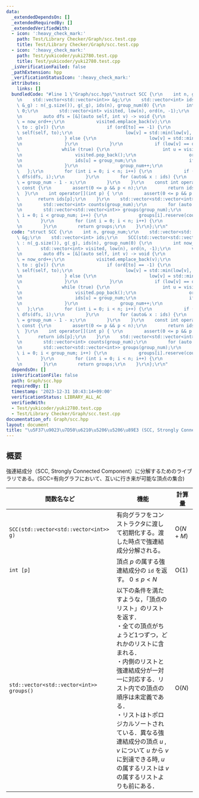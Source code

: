 ```yaml
---
data:
  _extendedDependsOn: []
  _extendedRequiredBy: []
  _extendedVerifiedWith:
  - icon: ':heavy_check_mark:'
    path: Test/Library Checker/Graph/scc.test.cpp
    title: Test/Library Checker/Graph/scc.test.cpp
  - icon: ':heavy_check_mark:'
    path: Test/yukicoder/yuki2780.test.cpp
    title: Test/yukicoder/yuki2780.test.cpp
  _isVerificationFailed: false
  _pathExtension: hpp
  _verificationStatusIcon: ':heavy_check_mark:'
  attributes:
    links: []
  bundledCode: "#line 1 \"Graph/scc.hpp\"\nstruct SCC {\r\n    int n, group_num;\r\
    \n    std::vector<std::vector<int>> &g;\r\n    std::vector<int> ids;\r\n    SCC(std::vector<std::vector<int>>\
    \ &_g) : n(_g.size()), g(_g), ids(n), group_num(0) {\r\n        int now_ord =\
    \ 0;\r\n        std::vector<int> visited, low(n), ord(n, -1);\r\n        visited.reserve(n);\r\
    \n        auto dfs = [&](auto self, int v) -> void {\r\n            low[v] = ord[v]\
    \ = now_ord++;\r\n            visited.emplace_back(v);\r\n            for(auto\
    \ to : g[v]) {\r\n                if (ord[to] == -1) {\r\n                   \
    \ self(self, to);\r\n                    low[v] = std::min(low[v], low[to]);\r\
    \n                } else {\r\n                    low[v] = std::min(low[v], ord[to]);\r\
    \n                }\r\n            }\r\n            if (low[v] == ord[v]) {\r\n\
    \                while (true) {\r\n                    int u = visited.back();\r\
    \n                    visited.pop_back();\r\n                    ord[u] = n;\r\
    \n                    ids[u] = group_num;\r\n                    if (u == v) break;\r\
    \n                }\r\n                group_num++;\r\n            }\r\n     \
    \   };\r\n        for (int i = 0; i < n; i++) {\r\n            if (ord[i] == -1)\
    \ dfs(dfs, i);\r\n        }\r\n        for (auto& x : ids) {\r\n            x\
    \ = group_num - 1 - x;\r\n        }\r\n    }\r\n    const int operator[](int p)\
    \ const {\r\n        assert(0 <= p && p < n);\r\n        return ids[p];\r\n  \
    \  }\r\n    int operator[](int p) { \r\n        assert(0 <= p && p < n);\r\n \
    \       return ids[p];\r\n    }\r\n    std::vector<std::vector<int>> groups(){\r\
    \n        std::vector<int> counts(group_num);\r\n        for (auto x : ids) counts[x]++;\r\
    \n        std::vector<std::vector<int>> groups(group_num);\r\n        for (int\
    \ i = 0; i < group_num; i++) {\r\n            groups[i].reserve(counts[i]);\r\n\
    \        }\r\n        for (int i = 0; i < n; i++) {\r\n            groups[ids[i]].emplace_back(i);\r\
    \n        }\r\n        return groups;\r\n    }\r\n};\r\n"
  code: "struct SCC {\r\n    int n, group_num;\r\n    std::vector<std::vector<int>>\
    \ &g;\r\n    std::vector<int> ids;\r\n    SCC(std::vector<std::vector<int>> &_g)\
    \ : n(_g.size()), g(_g), ids(n), group_num(0) {\r\n        int now_ord = 0;\r\n\
    \        std::vector<int> visited, low(n), ord(n, -1);\r\n        visited.reserve(n);\r\
    \n        auto dfs = [&](auto self, int v) -> void {\r\n            low[v] = ord[v]\
    \ = now_ord++;\r\n            visited.emplace_back(v);\r\n            for(auto\
    \ to : g[v]) {\r\n                if (ord[to] == -1) {\r\n                   \
    \ self(self, to);\r\n                    low[v] = std::min(low[v], low[to]);\r\
    \n                } else {\r\n                    low[v] = std::min(low[v], ord[to]);\r\
    \n                }\r\n            }\r\n            if (low[v] == ord[v]) {\r\n\
    \                while (true) {\r\n                    int u = visited.back();\r\
    \n                    visited.pop_back();\r\n                    ord[u] = n;\r\
    \n                    ids[u] = group_num;\r\n                    if (u == v) break;\r\
    \n                }\r\n                group_num++;\r\n            }\r\n     \
    \   };\r\n        for (int i = 0; i < n; i++) {\r\n            if (ord[i] == -1)\
    \ dfs(dfs, i);\r\n        }\r\n        for (auto& x : ids) {\r\n            x\
    \ = group_num - 1 - x;\r\n        }\r\n    }\r\n    const int operator[](int p)\
    \ const {\r\n        assert(0 <= p && p < n);\r\n        return ids[p];\r\n  \
    \  }\r\n    int operator[](int p) { \r\n        assert(0 <= p && p < n);\r\n \
    \       return ids[p];\r\n    }\r\n    std::vector<std::vector<int>> groups(){\r\
    \n        std::vector<int> counts(group_num);\r\n        for (auto x : ids) counts[x]++;\r\
    \n        std::vector<std::vector<int>> groups(group_num);\r\n        for (int\
    \ i = 0; i < group_num; i++) {\r\n            groups[i].reserve(counts[i]);\r\n\
    \        }\r\n        for (int i = 0; i < n; i++) {\r\n            groups[ids[i]].emplace_back(i);\r\
    \n        }\r\n        return groups;\r\n    }\r\n};\r\n"
  dependsOn: []
  isVerificationFile: false
  path: Graph/scc.hpp
  requiredBy: []
  timestamp: '2023-12-31 10:43:14+09:00'
  verificationStatus: LIBRARY_ALL_AC
  verifiedWith:
  - Test/yukicoder/yuki2780.test.cpp
  - Test/Library Checker/Graph/scc.test.cpp
documentation_of: Graph/scc.hpp
layout: document
title: "\u5F37\u9023\u7D50\u6210\u5206\u5206\u89E3 (SCC, Strongly Connected Component)"
---
```


## 概要
強連結成分（SCC, Strongly Connected Component）に分解するためのライブラリである。(SCC=有向グラフにおいて、互いに行き来が可能な頂点の集合)

| 関数名など   | 機能        | 計算量    |
| ------------|----------- | --------- |
|`SCC(std::vector<std::vector<int>> g)`| 有向グラフをコンストラクタに渡して初期化する。渡した時点で強連結成分分解される。 | $\text{O} (N + M)$ | 
|`int [p]`|頂点 $p$ の属する強連結成分の `id` を返す。 $0 \leq p < N$  | $\text{O} (1)$ | 
|`std::vector<std::vector<int>> groups()`|	以下の条件を満たすような，「頂点のリスト」のリストを返す．<br>・全ての頂点がちょうど1つずつ，どれかのリストに含まれる．<br>・内側のリストと強連結成分が一対一に対応する．リスト内での頂点の順序は未定義である．<br>・リストはトポロジカルソートされている．異なる強連結成分の頂点 $u$ , $v$ について $u$ から $v$ に到達できる時, $u$ の属するリストは $v$ の属するリストよりも前にある．| $\text{O} (N)$ |
